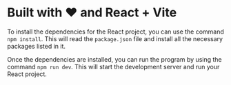 # Built with ❤️ and React + Vite

To install the dependencies for the React project, you can use the command `npm install`. This will read the `package.json` file and install all the necessary packages listed in it.

Once the dependencies are installed, you can run the program by using the command `npm run dev`. This will start the development server and run your React project.

